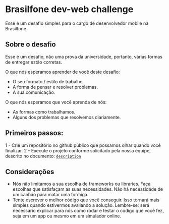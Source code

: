 # Brasilfone dev-web challenge

Esse é um desafio simples para o cargo de desenvolvedor mobile na Brasilfone.

## Sobre o desafio

Esse é um desafio, não uma prova da universidade, portanto, várias formas de entregar estão corretas. 

O que nós esperamos aprender de você deste desafio:

- O seu formato / estilo de trabalho. 
- A forma de pensar e resolver problemas.
- A sua comunicação.

O que nós esperamos que você aprenda de nós:
- As formas como trabalhamos.
- Alguns dos problemas que resolvemos diariamente. 

## Primeiros passos: 

1 - Crie um repositório no github público que possamos olhar quando você finalizar.
2 - Execute o projeto conforme solicitado pela nossa equipe, descrito no documento: [`description`](/description.md)

## Considerações

- Nós não limitamos a sua escolha de frameworks ou libraries. Faça escolhas que satisfaçam as suas necessidades. Não há necessidade de um canhão para matar uma formiga.
- Tente escrever o melhor código que você conseguir. Isso tornará mais simples quando estivermos avaliando a solução. Lembre-se: será necessário explicar para nós como rodar e testar o código que você fez, seja em um app ou mesmo em um simulador online. 
